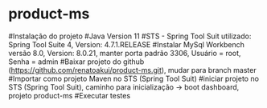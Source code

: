 # product-ms
#Instalação do projeto
#Java Version 11
#STS - Spring Tool Suit utilizado: Spring Tool Suite 4, Version: 4.7.1.RELEASE
#Instalar MySql Workbench versão 8.0, Version: 8.0.21, manter porta padrão 3306, Usuário = root, Senha = admin
#Baixar projeto do github (https://github.com/renatoakui/product-ms.git), mudar para branch master
#Importar como projeto Maven no STS (Spring Tool Suit)
#iniciar projeto no STS (Spring Tool Suit), caminho para inicialização -> boot dashboard, projeto product-ms
#Executar testes
